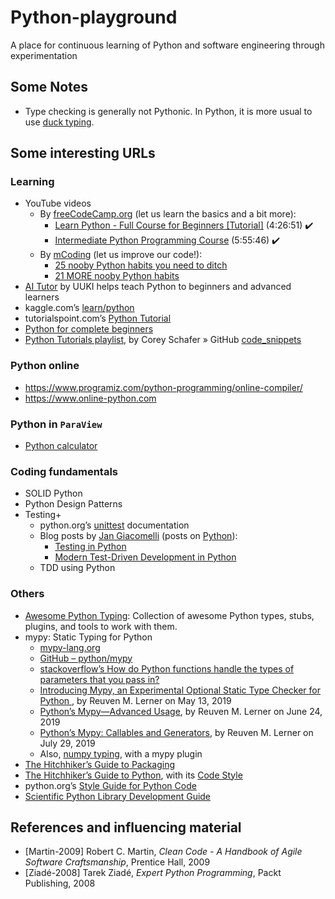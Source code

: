 # Python-playground

A place for continuous learning of Python and software engineering through experimentation

## Some Notes

- Type checking is generally not Pythonic. In Python, it is more usual to use [duck typing](https://en.m.wikipedia.org/wiki/Duck_typing).

## Some interesting URLs

### Learning

- YouTube videos
  - By [freeCodeCamp.org](https://www.youtube.com/@freecodecamp) (let us learn the basics and a bit more):
    - [Learn Python - Full Course for Beginners [Tutorial]](https://www.youtube.com/watch?v=rfscVS0vtbw) (4:26:51) ✔️
    - [Intermediate Python Programming Course](https://www.youtube.com/watch?v=HGOBQPFzWKo) (5:55:46) ✔️
  - By [mCoding](https://www.youtube.com/@mCoding) (let us improve our code!):
    - [25 nooby Python habits you need to ditch](https://www.youtube.com/watch?v=qUeud6DvOWI)
    - [21 MORE nooby Python habits](https://www.youtube.com/watch?v=E8NijUYfyus)
- [AI Tutor](https://community.uuki.live/course/tdb3Vsl1/python-course/aitutor) by UUKI helps teach Python to beginners and advanced learners
- kaggle.com’s [learn/python](https://www.kaggle.com/learn/python)
- tutorialspoint.com’s [Python Tutorial](https://www.tutorialspoint.com/python/index.htm)
- [Python for complete beginners](https://www.techwithtim.net/tutorials/python-programming/beginner-python-tutorials)
- [Python Tutorials playlist](https://www.youtube.com/playlist?list=PL-osiE80TeTt2d9bfVyTiXJA-UTHn6WwU), by Corey Schafer » GitHub [code_snippets](https://github.com/CoreyMSchafer/code_snippets)

### Python online

- https://www.programiz.com/python-programming/online-compiler/
- https://www.online-python.com

### Python in `ParaView`

- [Python calculator](https://docs.paraview.org/en/latest/UsersGuide/filteringData.html#python-calculator)

### Coding fundamentals

- SOLID Python
- Python Design Patterns
- Testing+
  - python.org’s [unittest](https://docs.python.org/3/library/unittest.html) documentation
  - Blog posts by [Jan Giacomelli](https://testdriven.io/authors/giacomelli/) (posts on [Python](https://testdriven.io/blog/topics/python/)):
    - [Testing in Python](https://testdriven.io/blog/testing-python/)
    - [Modern Test-Driven Development in Python](https://testdriven.io/blog/modern-tdd/)
  - TDD using Python

### Others

- [Awesome Python Typing](https://github.com/typeddjango/awesome-python-typing): Collection of awesome Python types, stubs, plugins, and tools to work with them.
- mypy: Static Typing for Python
  - [mypy-lang.org](https://mypy-lang.org/)
  - [GitHub – python/mypy](https://github.com/python/mypy)
  - [stackoverflow’s How do Python functions handle the types of parameters that you pass in?](https://stackoverflow.com/questions/2489669/how-do-python-functions-handle-the-types-of-parameters-that-you-pass-in)
  - [Introducing Mypy, an Experimental Optional Static Type Checker for Python
](https://www.linuxjournal.com/content/introducing-mypy-experimental-optional-static-type-checker-python), by Reuven M. Lerner on May 13, 2019
  - [Python’s Mypy—Advanced Usage](https://www.linuxjournal.com/content/pythons-mypy-advanced-usage), by Reuven M. Lerner on June 24, 2019
  - [Python’s Mypy: Callables and Generators](https://www.linuxjournal.com/content/pythons-mypy-callables-and-generators), by Reuven M. Lerner on July 29, 2019
  - Also, [numpy typing](https://numpy.org/devdocs/reference/typing.html), with a mypy plugin
- [The Hitchhiker’s Guide to Packaging](https://the-hitchhikers-guide-to-packaging.readthedocs.io/en/latest/)
- [The Hitchhiker’s Guide to Python](https://docs.python-guide.org/), with its [Code Style](https://docs.python-guide.org/writing/style/)
- python.org’s [Style Guide for Python Code](https://www.python.org/dev/peps/pep-0008/)
- [Scientific Python Library Development Guide](https://learn.scientific-python.org/development/)

## References and influencing material

- [Martin-2009] Robert C. Martin, _Clean Code - A Handbook of Agile Software Craftsmanship_, Prentice Hall, 2009
- [Ziadé-2008] Tarek Ziadé, _Expert Python Programming_, Packt Publishing, 2008
